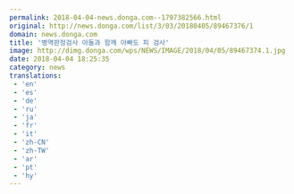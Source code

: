 ```yaml
---
permalink: 2018-04-04-news.donga.com--1797382566.html
original: http://news.donga.com/list/3/03/20180405/89467376/1
domain: news.donga.com
title: '병역판정검사 아들과 함께 아빠도 피 검사'
image: http://dimg.donga.com/wps/NEWS/IMAGE/2018/04/05/89467374.1.jpg
date: 2018-04-04 18:25:35
category: news
translations: 
 - 'en'
 - 'es'
 - 'de'
 - 'ru'
 - 'ja'
 - 'fr'
 - 'it'
 - 'zh-CN'
 - 'zh-TW'
 - 'ar'
 - 'pt'
 - 'hy'
---
```


